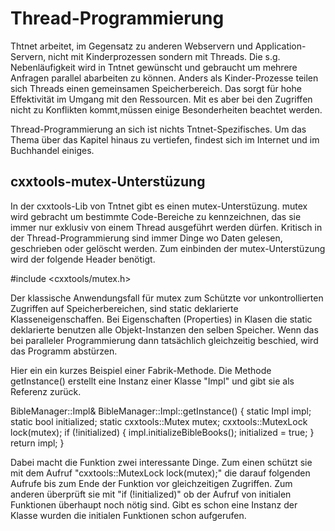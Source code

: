 # Thread-Programmierung #

Thtnet arbeitet, im Gegensatz zu anderen Webservern und Application-Servern,
nicht mit Kinderprozessen sondern mit Threads. Die s.g. Nebenläufigkeit wird
in Tntnet gewünscht und gebraucht um mehrere Anfragen parallel abarbeiten zu
können. Anders als Kinder-Prozesse teilen sich Threads einen gemeinsamen
Speicherbereich. Das sorgt für hohe Effektivität im Umgang mit den Ressourcen.
Mit es aber bei den Zugriffen nicht zu Konflikten kommt,müssen einige
Besonderheiten beachtet werden.

Thread-Programmierung an sich ist nichts Tntnet-Spezifisches. Um das Thema
über das Kapitel hinaus zu vertiefen, findest sich im Internet und im Buchhandel
einiges.

## cxxtools-mutex-Unterstüzung ##

In der cxxtools-Lib von Tntnet gibt es einen mutex-Unterstüzung. mutex wird
gebracht um bestimmte Code-Bereiche zu kennzeichnen, das sie immer nur exklusiv
von einem Thread ausgeführt werden dürfen. Kritisch in der Thread-Programmierung
sind immer Dinge wo Daten gelesen, geschrieben oder gelöscht werden. Zum
einbinden der mutex-Unterstüzung wird der folgende Header benötigt.

 #include <cxxtools/mutex.h>

Der klassische Anwendungsfall für mutex zum Schützte vor unkontrollierten
Zugriffen auf Speicherbereichen, sind static deklarierte Klasseneigenschaffen.
Bei Eigenschaften (Properties) in Klasen die static deklarierte benutzen alle
Objekt-Instanzen den selben Speicher. Wenn das bei paralleler Programmierung dann
tatsächlich gleichzeitig beschied, wird das Programm abstürzen.

Hier ein ein kurzes Beispiel einer Fabrik-Methode. Die Methode getInstance()
erstellt eine Instanz einer Klasse "Impl" und gibt sie als Referenz zurück.

  BibleManager::Impl& BibleManager::Impl::getInstance()
  {
      static Impl impl;
      static bool initialized;
      static cxxtools::Mutex mutex;
      cxxtools::MutexLock lock(mutex);
      if (!initialized)
      {
          impl.initializeBibleBooks();
          initialized = true;
      }
      return impl;
  }

Dabei macht die Funktion zwei interessante Dinge. Zum einen schützt sie mit
dem Aufruf "cxxtools::MutexLock lock(mutex);" die darauf folgenden Aufrufe bis
zum Ende der Funktion vor gleichzeitigen Zugriffen. Zum anderen überprüft sie
mit "if (!initialized)" ob der Aufruf von initialen Funktionen überhaupt noch
nötig sind. Gibt es schon eine Instanz der Klasse wurden die initialen
Funktionen schon aufgerufen.
